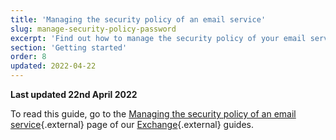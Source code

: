 ```yaml
---
title: 'Managing the security policy of an email service'
slug: manage-security-policy-password
excerpt: 'Find out how to manage the security policy of your email service'
section: 'Getting started'
order: 8
updated: 2022-04-22
---
```


**Last updated 22nd April 2022**

To read this guide, go to the [Managing the security policy of an email service](https://docs.ovh.com/ie/en/microsoft-collaborative-solutions/manage-security-policy-password/){.external} page of our [Exchange](https://docs.ovh.com/ie/en/microsoft-collaborative-solutions/){.external} guides.